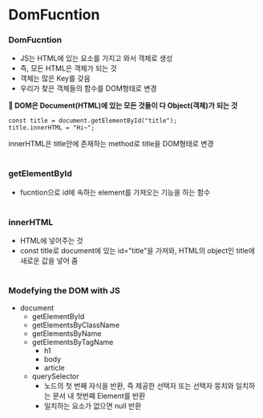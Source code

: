 # DomFucntion

### DomFucntion
+ JS는 HTML에 있는 요소를 가지고 와서 객체로 생성
+ 즉, 모든 HTML은 객체가 되는 것
+ 객체는 많은 Key를 갖음
+ 우리가 찾은 객체들의 함수를 DOM형태로 변경

**📢 DOM은 Document(HTML)에 있는 모든 것들이 다 Object(객체)가 되는 것**
~~~
const title = document.getElementById("title");
title.innerHTML = "Hi~";
~~~
innerHTML은 title안에 존재하는 method로 title을 DOM형태로 변경
<br/><br/>

### getElementById
+ fucntion으로 id에 속하는 element를 가져오는 기능을 하는 함수
<br/><br/>

### innerHTML
+ HTML에 넣어주는 것
+ const title로 document에 있는 id="title"을 가져와, HTML의 object인 title에 새로운 값을 넣어 줌
<br/><br/>

### Modefying the DOM with JS
+ document
    + getElementById
    + getElementsByClassName
    + getElementsByName
    + getElementsByTagName
        + h1
        + body
        + article
    + querySelector
        + 노드의 첫 번째 자식을 반환, 즉 제공한 선택자 또는 선택자 뭉치와 일치하는 문서 내 첫번째 Element를 반환
        + 일치하는 요소가 없으면 null 반환
